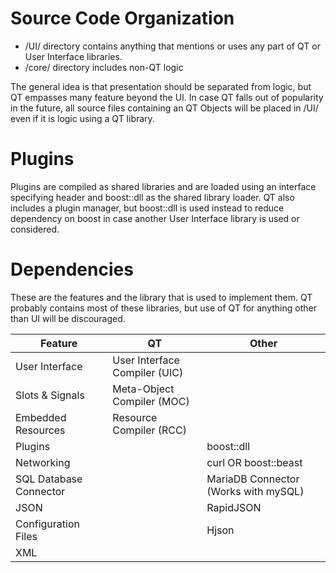 # Source Code Organization
* /UI/ directory contains anything that mentions or uses any part of QT or User Interface libraries.
* /core/ directory includes non-QT logic

The general idea is that presentation should be separated from logic, but QT empasses many feature beyond the UI. In case QT falls out of popularity in the future, all source files containing an QT Objects will be placed in /UI/ even if it is logic using a QT library.

# Plugins
Plugins are compiled as shared libraries and are loaded using an interface specifying header and boost::dll as the shared library loader. QT also includes a plugin manager, but boost::dll is used instead to reduce dependency on boost in case another User Interface library is used or considered.

# Dependencies

These are the features and the library that is used to implement them. QT probably contains most of these libraries, but use of QT for anything other than UI will be discouraged.

| Feature       | QT           | Other  |
| ------------- | ------------- | ----- |
| User Interface      | User Interface Compiler (UIC) |  |
| Slots & Signals      | Meta-Object Compiler (MOC) |  |
| Embedded Resources | Resource Compiler (RCC) | |
| Plugins | | boost::dll |
| Networking | | curl OR boost::beast |
| SQL Database Connector | | MariaDB Connector (Works with mySQL) |
| JSON | | RapidJSON |
| Configuration Files | | Hjson |
| XML | | | 
